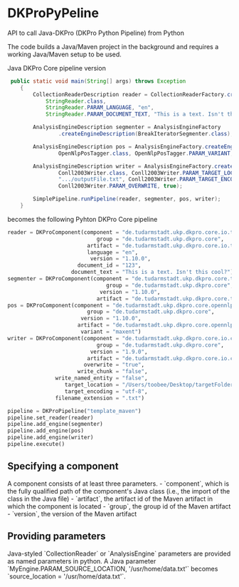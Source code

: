 # DKProPyPeline
API to call Java-DKPro (DKPro Python Pipeline) from Python

The code builds a Java/Maven project in the background and requires a working Java/Maven setup to be used.

Java DKPro Core pipeline version
```java
 public static void main(String[] args) throws Exception
    {
        CollectionReaderDescription reader = CollectionReaderFactory.createReaderDescription(
            StringReader.class, 
            StringReader.PARAM_LANGUAGE, "en",
            StringReader.PARAM_DOCUMENT_TEXT, "This is a text. Isn't this cool?");

        AnalysisEngineDescription segmenter = AnalysisEngineFactory
                .createEngineDescription(BreakIteratorSegmenter.class);

        AnalysisEngineDescription pos = AnalysisEngineFactory.createEngineDescription(
                OpenNlpPosTagger.class, OpenNlpPosTagger.PARAM_VARIANT, "maxent");

        AnalysisEngineDescription writer = AnalysisEngineFactory.createEngineDescription(
                Conll2003Writer.class, Conll2003Writer.PARAM_TARGET_LOCATION,
                ".../outputFile.txt", Conll2003Writer.PARAM_TARGET_ENCODING, "utf-8",
                Conll2003Writer.PARAM_OVERWRITE, true);

        SimplePipeline.runPipeline(reader, segmenter, pos, writer);
    }
```

becomes the following Pyhton DKPro Core pipeline

```python
reader = DKProComponent(component = "de.tudarmstadt.ukp.dkpro.core.io.text.StringReader", 
					        group = "de.tudarmstadt.ukp.dkpro.core",
					     artifact = "de.tudarmstadt.ukp.dkpro.core.io.text-asl",
					     language = "en", 
					      version = "1.10.0",
					  document_id = "123",
				    document_text = "This is a text. Isn't this cool?")
segmenter = DKProComponent(component = "de.tudarmstadt.ukp.dkpro.core.tokit.BreakIteratorSegmenter",
					           group = "de.tudarmstadt.ukp.dkpro.core",
					         version = "1.10.0",
					        artifact = "de.tudarmstadt.ukp.dkpro.core.tokit-asl")
pos = DKProComponent(component = "de.tudarmstadt.ukp.dkpro.core.opennlp.OpenNlpPosTagger", 
				         group = "de.tudarmstadt.ukp.dkpro.core",
				       version = "1.10.0",
				      artifact = "de.tudarmstadt.ukp.dkpro.core.opennlp-asl",
				       variant = "maxent")
writer = DKProComponent(component = "de.tudarmstadt.ukp.dkpro.core.io.conll.Conll2003Writer", 
				            group = "de.tudarmstadt.ukp.dkpro.core",
				          version = "1.9.0",
				         artifact = "de.tudarmstadt.ukp.dkpro.core.io.conll-asl",
				        overwrite = "true",
				      write_chunk = "false",
			   write_named_entity = "false",
				  target_location = "/Users/toobee/Desktop/targetFolderConll",
				  target_encoding = "utf-8",
			   filename_extension = ".txt")

pipeline = DKProPipeline("template_maven")
pipeline.set_reader(reader)
pipeline.add_engine(segmenter)
pipeline.add_engine(pos)
pipeline.add_engine(writer)
pipeline.execute()
```

<h2>Specifying a component</h2>
A component consists of at least three parameters. 
- `component`, which is the fully qualified path of the component's Java class (i.e., the import of the class in the Java file)
- `artifact`, the artifact id of the Maven artifact  in which the component is located
- `group`, the group id of the Maven artifact
- `version`, the version of the Maven artifact

<h2>Providing parameters</h2>
Java-styled `CollectionReader` or `AnalysisEngine` parameters are provided as named parameters in python. A Java parameter `MyEngine.PARAM_SOURCE_LOCATION, '/usr/home/data.txt'` becomes `source_location = '/usr/home/data.txt'`.
